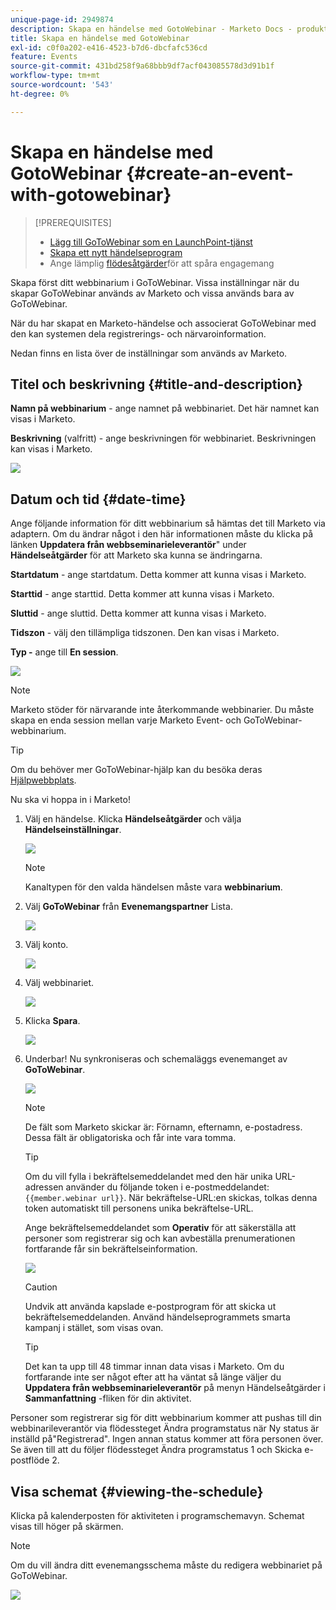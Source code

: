 ```yaml
---
unique-page-id: 2949874
description: Skapa en händelse med GotoWebinar - Marketo Docs - produktdokumentation
title: Skapa en händelse med GotoWebinar
exl-id: c0f0a202-e416-4523-b7d6-dbcfafc536cd
feature: Events
source-git-commit: 431bd258f9a68bbb9df7acf043085578d3d91b1f
workflow-type: tm+mt
source-wordcount: '543'
ht-degree: 0%

---
```


# Skapa en händelse med GotoWebinar {#create-an-event-with-gotowebinar}

>[!PREREQUISITES]
>
>* [Lägg till GoToWebinar som en LaunchPoint-tjänst](/help/marketo/product-docs/administration/additional-integrations/add-gotowebinar-as-a-launchpoint-service.md)
>* [Skapa ett nytt händelseprogram](/help/marketo/product-docs/demand-generation/events/understanding-events/create-a-new-event-program.md)
>* Ange lämplig [flödesåtgärder](/help/marketo/product-docs/core-marketo-concepts/smart-campaigns/flow-actions/add-a-flow-step-to-a-smart-campaign.md)för att spåra engagemang

Skapa först ditt webbinarium i GoToWebinar. Vissa inställningar när du skapar GoToWebinar används av Marketo och vissa används bara av GoToWebinar.

När du har skapat en Marketo-händelse och associerat GoToWebinar med den kan systemen dela registrerings- och närvaroinformation.

Nedan finns en lista över de inställningar som används av Marketo.

## Titel och beskrivning {#title-and-description}

**Namn på webbinarium** - ange namnet på webbinariet. Det här namnet kan visas i Marketo.

**Beskrivning** (valfritt) - ange beskrivningen för webbinariet. Beskrivningen kan visas i Marketo.

![](assets/image2015-5-28-15-3a1-3a36.png)

## Datum och tid {#date-time}

Ange följande information för ditt webbinarium så hämtas det till Marketo via adaptern. Om du ändrar något i den här informationen måste du klicka på länken **Uppdatera från webbseminarieleverantör**&quot; under **Händelseåtgärder** för att Marketo ska kunna se ändringarna.

**Startdatum** - ange startdatum. Detta kommer att kunna visas i Marketo.

**Starttid** - ange starttid. Detta kommer att kunna visas i Marketo.

**Sluttid** - ange sluttid. Detta kommer att kunna visas i Marketo.

**Tidszon** - välj den tillämpliga tidszonen. Den kan visas i Marketo.

**Typ -** ange till **En session**.

![](assets/image2015-5-28-15-3a7-3a1.png)

>[!NOTE]
>
>Marketo stöder för närvarande inte återkommande webbinarier. Du måste skapa en enda session mellan varje Marketo Event- och GoToWebinar-webbinarium.

>[!TIP]
>
>Om du behöver mer GoToWebinar-hjälp kan du besöka deras [Hjälpwebbplats](https://support.logmeininc.com/gotowebinar).

Nu ska vi hoppa in i Marketo!

1. Välj en händelse. Klicka **Händelseåtgärder** och välja **Händelseinställningar**.

   ![](assets/image2015-5-14-14-3a53-3a10.png)

   >[!NOTE]
   >
   >Kanaltypen för den valda händelsen måste vara **webbinarium**.

1. Välj **GoToWebinar** från **Evenemangspartner** Lista.

   ![](assets/image2015-5-14-14-3a55-3a20.png)

1. Välj konto.

   ![](assets/rtaimage-2.png)

1. Välj webbinariet.

   ![](assets/image2015-5-14-14-3a57-3a31.png)

1. Klicka **Spara**.

   ![](assets/image2015-5-14-14-3a58-3a54.png)

1. Underbar! Nu synkroniseras och schemaläggs evenemanget av **GoToWebinar**.

   ![](assets/image2015-5-14-15-3a0-3a47.png)

   >[!NOTE]
   >
   >De fält som Marketo skickar är: Förnamn, efternamn, e-postadress. Dessa fält är obligatoriska och får inte vara tomma.

   >[!TIP]
   >
   >Om du vill fylla i bekräftelsemeddelandet med den här unika URL-adressen använder du följande token i e-postmeddelandet: `{{member.webinar url}}`. När bekräftelse-URL:en skickas, tolkas denna token automatiskt till personens unika bekräftelse-URL.
   >
   >Ange bekräftelsemeddelandet som **Operativ** för att säkerställa att personer som registrerar sig och kan avbeställa prenumerationen fortfarande får sin bekräftelseinformation.

   ![](assets/goto-webinar.png)

   >[!CAUTION]
   >
   >Undvik att använda kapslade e-postprogram för att skicka ut bekräftelsemeddelanden. Använd händelseprogrammets smarta kampanj i stället, som visas ovan.

   >[!TIP]
   >
   >Det kan ta upp till 48 timmar innan data visas i Marketo. Om du fortfarande inte ser något efter att ha väntat så länge väljer du **Uppdatera från webbseminarieleverantör** på menyn Händelseåtgärder i **Sammanfattning** -fliken för din aktivitet.

Personer som registrerar sig för ditt webbinarium kommer att pushas till din webbinarileverantör via flödessteget Ändra programstatus när Ny status är inställd på&quot;Registrerad&quot;. Ingen annan status kommer att föra personen över. Se även till att du följer flödessteget Ändra programstatus 1 och Skicka e-postflöde 2.

## Visa schemat  {#viewing-the-schedule}

Klicka på kalenderposten för aktiviteten i programschemavyn. Schemat visas till höger på skärmen.

>[!NOTE]
>
>Om du vill ändra ditt evenemangsschema måste du redigera webbinariet på GoToWebinar.

![](assets/image2015-5-14-15-3a3-3a13.png)
